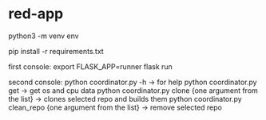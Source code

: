 # red-app

python3 -m venv env

pip install -r requirements.txt


first console:
  export FLASK_APP=runner
  flask run
  
  
second console:
  python coordinator.py -h -> for help
  python coordinator.py get -> get os and cpu data 
  python coordinator.py clone {one argument from the list} -> clones selected repo and builds them 
  python coordinator.py clean_repo {one argument from the list} -> remove selected repo


